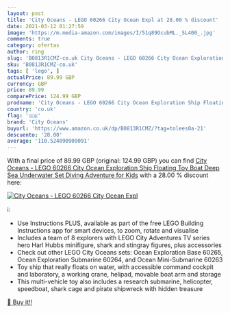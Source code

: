 ```yaml
---
layout: post
title: 'City Oceans - LEGO 60266 City Ocean Expl at 28.00 % discount'
date: 2021-03-12 01:27:59
image: 'https://m.media-amazon.com/images/I/51q89OcubML._SL400_.jpg'
comments: true
category: ofertas
author: ring
slug: 'B0813R1CMZ-co.uk City Oceans - LEGO 60266 City Ocean Exploration Ship...'
sku: 'B0813R1CMZ-co.uk'
tags: [ 'lego', ]
actualPrice: 89.99 GBP
currency: GBP
price: 89.99
comparePrice: 124.99 GBP
prodname: 'City Oceans - LEGO 60266 City Ocean Exploration Ship Floating Toy Boat  Deep Sea Underwater Set  Diving Adventure for Kids'
country: 'co.uk'
flag: '🇬🇧'
brand: 'City Oceans'
buyurl: 'https://www.amazon.co.uk/dp/B0813R1CMZ/?tag=tolees0a-21'
descuento: '28.00'
average: '110.524090909091'
---
```


With a final price of 89.99 GBP (original: 124.99 GBP) you can find [City Oceans - LEGO 60266 City Ocean Exploration Ship Floating Toy Boat  Deep Sea Underwater Set  Diving Adventure for Kids](https://www.amazon.co.uk/dp/B0813R1CMZ/?tag=tolees0a-21) with a  28.00 % discount here:

[![City Oceans - LEGO 60266 City Ocean Expl](https://m.media-amazon.com/images/I/51q89OcubML._SL400_.jpg)](https://www.amazon.co.uk/dp/B0813R1CMZ/?tag=tolees0a-21)

ℹ️:

- Use Instructions PLUS, available as part of the free LEGO Building Instructions app for smart devices, to zoom, rotate and visualise
- Includes a team of 8 explorers with LEGO City Adventures TV series hero Harl Hubbs minifigure, shark and stingray figures, plus accessories
- Check out other LEGO City Oceans sets: Ocean Exploration Base 60265, Ocean Exploration Submarine 60264, and Ocean Mini-Submarine 60263
- Toy ship that really floats on water, with accessible command cockpit and laboratory, a working crane, helipad, movable boat arm and storage
- This multi-vehicle toy also includes a research submarine, helicopter, speedboat, shark cage and pirate shipwreck with hidden treasure

[🛒 Buy it!!](https://www.amazon.co.uk/dp/B0813R1CMZ/?tag=tolees0a-21)
